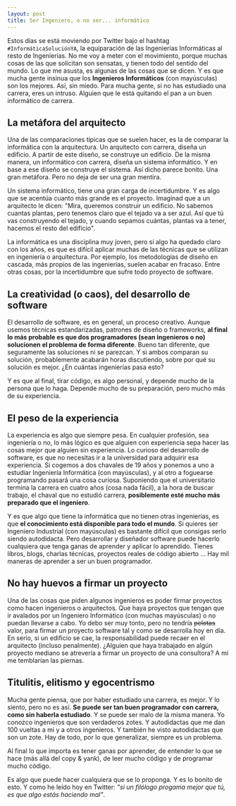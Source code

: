 ```yaml
---
layout: post
title: Ser Ingeniero, o no ser... informático
---
```


Estos días se está moviendo por Twitter bajo el hashtag `#InformáticaSoluciónYA`, la equiparación de las Ingenierías Informáticas al resto de Ingenierías.
No me voy a meter con el movimiento, porque muchas cosas de las que solicitan son sensatas, y tienen todo del sentido del mundo. Lo que me asusta, es 
algunas de las cosas que se dicen. Y es que mucha gente insinua que los **Ingenieros Informáticos** (con mayúsculas) son los mejores. Así, sin miedo. Para mucha gente, si no has
estudiado una carrera, eres un intruso. Alguien que le está quitando el pan a un buen informático de carrera. 

## La metáfora del arquitecto

Una de las comparaciones típicas que se suelen hacer, es la de comparar la informática con la arquitectura. Un arquitecto con carrera, diseña un edificio. A partir de
este diseño, se construye un edificio. De la misma manera, un informático con carrera, diseña un sistema informático. Y en base a ese diseño se construye el sistema.
Así dicho parece bonito. Una gran metáfora. Pero no deja de ser una gran mentira.

Un sistema informático, tiene una gran carga de incertidumbre. Y es algo que se acentúa cuanto más grande es el proyecto. Imaginad que a un arquitecto le dicen: "Mira,
queremos construir un edificio. No sabemos cuantas plantas, pero tenemos claro que el tejado va a ser azul. Así que tú vas construyendo el tejado, y cuando sepamos cuántas,
plantas va a tener, hacemos el resto del edificio". 

La informática es una disciplina muy joven, pero si algo ha quedado claro con los años, es que es difícil aplicar muchas de las técnicas que se utilizan en ingeniería o arquitectura. 
Por ejemplo, los metodologías de diseño en cascada, más propios de las ingenierías, suelen acabar en fracaso. Entre otras cosas, por la incertidumbre que sufre todo proyecto de software.

## La creatividad (o caos), del desarrollo de software

El desarrollo de software, es en general, un proceso creativo. Aunque usemos técnicas estandarizadas, patrones de diseño o frameworks, **al final lo más probable es que dos programadores 
(sean ingenieros o no) solucionen el problema de forma diferente**. Bueno tan diferente, que seguramente las soluciones ni se parezcan. Y si ambos comparan su solución, probablemente acabarán horas discutiendo, sobre por qué su solución es mejor. ¿En cuántas ingenierías pasa esto? 

Y es que al final, tirar código, es algo personal, y depende mucho de la persona que lo haga. Depende mucho de su preparación, pero mucho más de su experiencia.

## El peso de la experiencia

La experiencia es algo que siempre pesa. En cualquier profesión, sea ingeniería o no, lo más lógico es que alguien con experiencia sepa hacer las cosas mejor que alguien sin experiencia.
Lo curioso del desarrollo de software, es que no necesitas ir a la universidad para adquirir esa experiencia. Si cogemos a dos chavales de 19 años y ponemos a uno a estudiar Ingeniería Informática
(con mayúsculas), y al otro a foguearse programando pasará una cosa curiosa. Suponiendo que el universitario termina la carrera en cuatro años (cosa nada fácil), a la hora de buscar trabajo, el chaval
que no estudió carrera, **posiblemente esté mucho más preparado que el ingeniero**.  

Y es que algo que tiene la informática que no tienen otras ingenierías, es que **el conocimiento está disponible para todo el mundo**. Si quieres ser Ingeniero Industrial (con mayúsculas) es bastante difícil que consigas serlo
siendo autodidacta. Pero desarrollar y diseñador software puede hacerlo cualquiera que tenga ganas de aprender y aplicar lo aprendido. Tienes libros, blogs, charlas técnicas, proyectos reales de código abierto ...
Hay mil maneras de aprender a ser un buen programador.

## No hay huevos a firmar un proyecto

Una de las cosas que piden algunos ingenieros es poder firmar proyectos como hacen ingenieros o arquitectos. Que haya proyectos que tengan que ir avalados por un Ingeniero Informático (con muchas mayúsculas) o
no puedan llevarse a cabo. Yo debo ser muy tonto, pero no tendría ~~pelotas~~ valor, para firmar un proyecto software tal y como se desarrolla hoy en día. En serio, si un edificio se cae, la responsabilidad puede 
recaer en el arquitecto (incluso penalmente). ¿Alguien que haya trabajado en algún proyecto mediano se atrevería a firmar un proyecto de una consultora? A mí me temblarían las piernas.

## Titulitis, elitismo y egocentrismo

Mucha gente piensa, que por haber estudiado una carrera, es mejor. Y lo siento, pero no es así. **Se puede ser tan buen programador con carrera, como sin haberla estudiado**. Y se puede ser malo de la misma manera. Yo conozco ingenieros
que son verdaderos zotes. Y autodidactas que me dan 100 vueltas a mi y a otros ingenieros. Y también he visto autodidactas que son un zote. Hay de todo, por lo que generalizar, siempre es un problema.

Al final lo que importa es tener ganas por aprender, de entender lo que se hace (más allá del copy & yank), de leer mucho código y de programar mucho código. 

Es algo que puede hacer cualquiera que se lo proponga. Y es lo bonito de esto. Y como he leído hoy en Twitter: *"si un filólogo progama mejor que tú, es que algo estás haciendo mal"*. 














